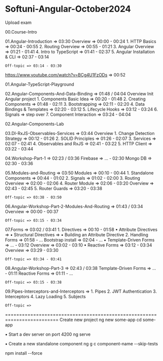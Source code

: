 # Softuni-Angular-October2024

Upload exam

00.Course-Intro

01.Angular-Introduction => 03:30
	Overview => 00:00 - 00:24
	1. HTTP Basics => 00:24 - 00:55
	2. Routing Overview => 00:55 - 01:21
	3. Angular Overview => 01:21 - 01:41
	4. Intro to TypeScript => 01:41 - 02:37
	5. Angular Installation & CLI => 02:37 - 03:14
	
	Off-topic => 03:14 - 03:30
	
https://www.youtube.com/watch?v=BCg4U1FzODs => 00:52

01.Angular-TypeScript-Playground

02.Angular-Components-And-Data-Binding => 01:48 / 04:04
	Overview
	Init Angular project
	1. Components Basic Idea => 00:20 - 01:48
	2. Creating Components => 01:48 - 02:11
	3. Bootstrapping => 02:11 - 02:20
	4. Data Bindings & Templates => 02:20 - 03:12
	5. Lifecycle Hooks => 03:12 - 03:24
	6. Signals => step over
	7. Component Interaction => 03:24 - 04:04

02.Angular-Components-Lab

03.DI-RxJS-Observables-Services => 03:44
	Overview
	1. Change Detection Strategy => 00:12 - 01:26
	2. SOLID Principles => 01:26 - 02:07
	3. Services => 02:07 - 02:41
	4. Observables and RxJS => 02:41 - 03:22 
	5. HTTP Client => 03:22 - 03:44	
	
04.Workshop-Part-1 => 02:23 / 03:36
	Firebase => ... - 02:30
	Mongo DB => 02:30 - 03:36

05.Modules-and-Routing => 03:50
	Modules => 00:10 - 00:44
	1. Standalone Components => 00:44 - 01:02
	2. Signals => 01:02 - 02:00
	3. Routing Overview => 02:00 - 02:06
	4. Router Module => 02:06 - 03:20
		Overview => 02:43 - 02:45
	5. Router Guards => 03:20 - 03:38
	
	Off-topic => 03:38 - 03:50
	
06.Angular-Workshop-Part-2-Modules-And-Routing => 01:43 / 03:34
	Overview => 00:00 - 00:37
	
	Off-topic => 03:15 - 03:34
	
07.Forms => 03:02 / 03:41
	1. Directives => 00:10 - 01:58
		▪ Attribute Directives =>
		▪ Structural Directives =>
		▪ Building an Attribute Directive
	2. Handling Forms => 01:58 - ...
		Bootstrap install => 02:04 - ...
		▪ Template-Driven Forms => ... - 03:12
			Overview => 03:02 - 03:10
		▪ Reactive Forms => 03:12 - 03:34
			Overview => 03:29 - 03:30
		
	Off-topic => 03:34 - 03:41
	
08.Angular-Workshop-Part-3 => 02:43 / 03:38
	Template-Driven Forms => ... - 01:11
	Reactive Forms =>  01:11 - ...
	
	Off-topic => 03:15 - 03:38
	
09.Pipes-Interceptors-and-Interceptors => 
	1. Pipes
	2. JWT Authentication
	3. Interceptors
	4. Lazy Loading
	5. Subjects
	
	Off-topic => 
	
	
	
	
=========================================================================
Create new project
	ng new some-app
	cd some-app
	
▪ Start a dev server on port 4200
	ng serve
	
▪ Create a new standalone component
	ng g c component-name --skip-tests
	
npm install --force
	
	
	




